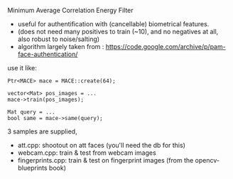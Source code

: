 
Minimum Average Correlation Energy Filter

  * useful for authentification with (cancellable) biometrical features.
  * (does not need many positives to train (~10), and no negatives at all, also robust to noise/salting)
  * algorithm largely taken from : https://code.google.com/archive/p/pam-face-authentication/



use it like:

    Ptr<MACE> mace = MACE::create(64);

    vector<Mat> pos_images = ...
    mace->train(pos_images);

    Mat query = ...
    bool same = mace->same(query);


3 samples are supplied,
* att.cpp:  shootout on att faces (you'll need the db for this)
* webcam.cpp: train & test from webcam images
* fingerprints.cpp: train & test on fingerprint images (from the opencv-blueprints book)
